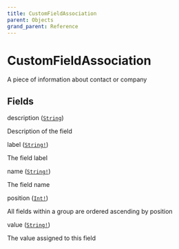 ```yaml
---
title: CustomFieldAssociation
parent: Objects
grand_parent: Reference
---
```


# CustomFieldAssociation

A piece of information about contact or company

## Fields

<div class="field-entry ">
  <span id="description" class="field-name anchored">description (<code><a href="/docs/reference/scalar/string">String</a></code>)</span>

  <div class="description-wrapper">
   <p>Description of the field</p>

  </div>
</div>

<div class="field-entry ">
  <span id="label" class="field-name anchored">label (<code><a href="/docs/reference/scalar/string">String!</a></code>)</span>

  <div class="description-wrapper">
   <p>The field label</p>

  </div>
</div>

<div class="field-entry ">
  <span id="name" class="field-name anchored">name (<code><a href="/docs/reference/scalar/string">String!</a></code>)</span>

  <div class="description-wrapper">
   <p>The field name</p>

  </div>
</div>

<div class="field-entry ">
  <span id="position" class="field-name anchored">position (<code><a href="/docs/reference/scalar/int">Int!</a></code>)</span>

  <div class="description-wrapper">
   <p>All fields within a group are ordered ascending by position</p>

  </div>
</div>

<div class="field-entry ">
  <span id="value" class="field-name anchored">value (<code><a href="/docs/reference/scalar/string">String!</a></code>)</span>

  <div class="description-wrapper">
   <p>The value assigned to this field</p>

  </div>
</div>

